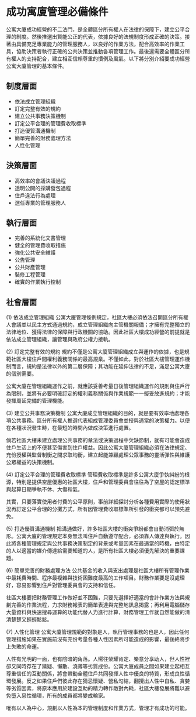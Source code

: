 

成功寓廈管理必備條件
=== 

公寓大廈成功經營的不二法門，是全體區分所有權人在法律的保障下，建立公平合理的制度。然後推選出賢能公正的代表，依據良好的法規制度形成正確的決策。接著由具備充足專業能力的管理服務人，以良好的作業方法，配合高效率的作業工具，協助決策者執行正確的公共決策並推動各項管理工作。最後還需要全體區分所有權人的支持配合，建立相互信賴尊重的慣例及風氣。以下將分別介紹要成功經營公寓大廈管理的基本條件。

## 制度層面
* 依法成立管理組織 
* 訂定完整有效的規約 
* 建立公共事務決策機制 
* 訂定公平合理的管理費收取標準 
* 打造優質溝通機制 
* 簡單完善的財務處理方法 
* 人性化管理

## 決策層面
- 高效率的會議決議過程
- 透明公開的採購發包過程
- 住戶違法行為處理
- 選任專業的管理服務人

## 執行層面
- 完善的系統化文書管理
- 健全的管理費收取措施
- 強化公共安全維護
- 公告管理
- 公共財產管理
- 裝修工程管理
- 確實的作業執行控制

## 社會層面
<!--公寓大廈內所有成員地位相等，缺乏軍隊或企業組織具備的強制性從屬關係，也不像社團藉著共同興趣會自然形成內部凝聚力。  
更不如政府機關擁有充沛的資源可以進行細密的分工。  
在社會各層級組織團體中，公寓大廈管理所具備的條件最為貧乏，所面臨到的挑戰卻最是嚴峻。 

**公寓大廈管理在社會層面經常遇到的障礙有：** 
住戶公共事務參與意願低落、無法形成公共決策，住戶普遍缺乏公德心、無從建立公共秩序，住戶觀念與做事方法錯誤、妨礙正常管理推展要解決這些問題，最好的方法就是在制度層面、決策層面與執行層面都打下良好的管理基礎，建立起公平合理、崇尚法治的社會環境。帶動成員共同樹立相互尊重信任的良性循環。  
-->


(1)  依法成立管理組織
公寓大廈管理條例規定，社區大樓必須依法召開區分所有權人會議並以民主方式通過規約，成立管理組織向主管機關報備；才擁有完整獨立的法律地位、獲得法律的保障與行政機關的協助。因此社區大樓成功經營的前提就是依法成立管理組織，讓管理與政府公權力接軌。
　

(2)        訂定完整有效的規約
規約不僅是公寓大廈管理組織成立與運作的依據，也是規範社區大樓住戶間權利義務關係的最高規臬。不僅如此，對於社區大樓管理運作機制而言，規約是法律以外的第二層保障；其功能在延伸法律的不足，滿足公寓大廈的個別需要。
 
公寓大廈在管理組織運作之前，就應該妥善考量日後管理組織運作的規則與住戶行為限制，並將有必要明確訂定的權利義務關係與作業規範一一擬妥放進規約；才能發揮周延完備的管理機能。
　

(3)        建立公共事務決策機制
公寓大廈成立管理組織的目的，就是要有效率地處理各項公共事務。區分所有權人推選代表組成管理委員會並授與適當的決策權力。以便在各種狀況發生時，在最短的時間內做成決策進行處置。
 
倘若社區大樓未建立處理公共事務的章法或決策過程中欠缺節制，就有可能會造成住戶生活上的不便甚至傷害到住戶權益。因此公寓大廈管理組織必須在法律規定、充份授權與監督制衡之間求取均衡，建立起能兼顧處理公眾事務的靈活彈性與維護公眾權益的決策機制。
　

(4)        訂定公平合理的管理費收取標準
管理費收取標準是許多公寓大廈爭執糾紛的根源，特別是提供空屋優惠的社區大樓，住戶和管理委員會往往為了空屋的認定標準與起算日期爭執不休、大傷和氣。
 
其實，只要落實使用者付費的公平原則，事前詳細探討分析各種費用實際的使用狀況再訂定公平合理的分攤方式，所有因管理費收取標準所引發的衝突都可以預先避免。
　

(5)        打造優質溝通機制
把溝通做好，許多社區大樓的衝突爭紛都會自動消弭於無形。公寓大廈的管理規定本身無法叫住戶自動遵守配合，必須靠人傳達與執行。因此將各種管理規定與公共事務決策制定的背景或考量因素在最適當的時機，由特定的人以適當的媒介傳達給需要知道的人，是所有社區大樓必須優先解決的重要課題。
　

(6)        簡單完善的財務處理方法
公共基金的收入與支出處理是社區大樓所有管理作業中最耗費時間、程序最複雜與技術困難度最高的工作項目。財務作業要是沒處理好，容易影響到住戶對管理委員會的支持和信任。
 
社區大樓要把財務管理工作做好並不困難，只要先選擇好適當的會計作業方法與規劃完善的作業流程，力求財務報表的簡單表達與完整地訊息揭露；再利用電腦儲存大量資料與快速搜尋運算的功能代替人力進行計算，財務管理工作就自然能做的清清楚楚又輕輕鬆鬆。
　

(7)        人性化管理
公寓大廈管理規範的對象是人，執行管理事務的也是人，因此任何管理措施如果在實施前沒有充份考量各種人性因素所可能造成的影響，最後終將步上失敗的命運。
 
人性有光明的一面，也有陰暗的角落。人嚮往榮耀肯定、樂意分享助人，但人性裡卻又同時存在了猜疑、懶散、澆薄等劣質成份。公寓大廈成員之間如果建立起相互尊重信任的互動關係，將會帶動全體住戶共同發揮人性中優良的特質，形成良性循環發展。反之如果住戶們彼此存在猜忌懷疑、營私勾結，翻攪出人性中自私、貪婪等劣質因素，將原本應用於建設互助的精力轉作敵對內耗，社區大樓發展將難以避免墮入惡性循環，所有的成員都將變成輸家。
 
唯有以人為中心，規劃以人性為本的管理制度和作業方式，管理才有成功的可能。